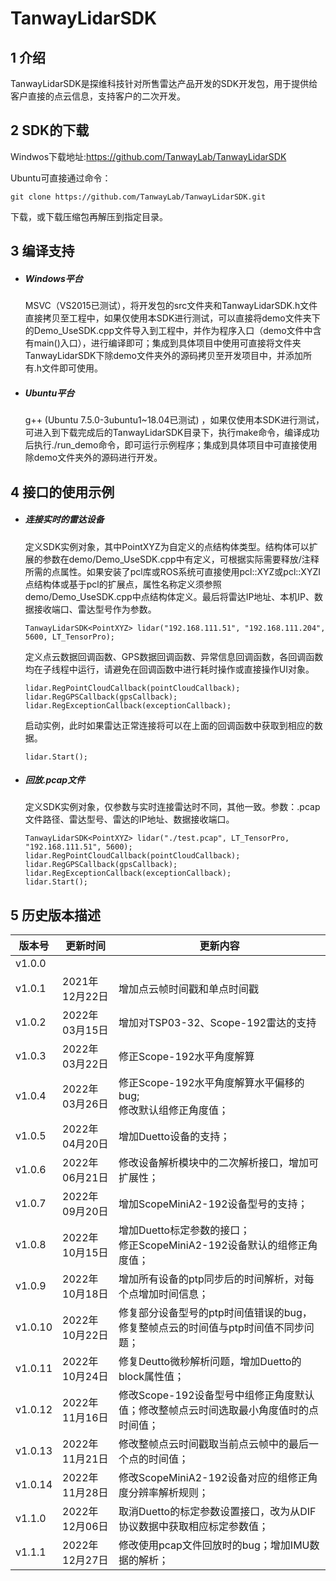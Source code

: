 # TanwayLidarSDK

## 1 介绍

TanwayLidarSDK是探维科技针对所售雷达产品开发的SDK开发包，用于提供给客户直接的点云信息，支持客户的二次开发。

## 2 SDK的下载

Windwos下载地址:https://github.com/TanwayLab/TanwayLidarSDK

Ubuntu可直接通过命令：

```
git clone https://github.com/TanwayLab/TanwayLidarSDK.git
```

下载，或下载压缩包再解压到指定目录。

## 3 编译支持

- ##### Windows平台

  MSVC（VS2015已测试），将开发包的src文件夹和TanwayLidarSDK.h文件直接拷贝至工程中，如果仅使用本SDK进行测试，可以直接将demo文件夹下的Demo_UseSDK.cpp文件导入到工程中，并作为程序入口（demo文件中含有main()入口），进行编译即可；集成到具体项目中使用可直接将文件夹TanwayLidarSDK下除demo文件夹外的源码拷贝至开发项目中，并添加所有.h文件即可使用。

- ##### Ubuntu平台

  g++ (Ubuntu 7.5.0-3ubuntu1~18.04已测试) ，如果仅使用本SDK进行测试，可进入到下载完成后的TanwayLidarSDK目录下，执行make命令，编译成功后执行./run_demo命令，即可运行示例程序；集成到具体项目中可直接使用除demo文件夹外的源码进行开发。

## 4 接口的使用示例

- ##### 连接实时的雷达设备

  定义SDK实例对象，其中PointXYZ为自定义的点结构体类型。结构体可以扩展的参数在demo/Demo_UseSDK.cpp中有定义，可根据实际需要释放/注释所需的点属性。如果安装了pcl库或ROS系统可直接使用pcl::XYZ或pcl::XYZI点结构体或基于pcl的扩展点，属性名称定义须参照demo/Demo_UseSDK.cpp中点结构体定义。最后将雷达IP地址、本机IP、数据接收端口、雷达型号作为参数。

  ```
  TanwayLidarSDK<PointXYZ> lidar("192.168.111.51", "192.168.111.204", 5600, LT_TensorPro);
  ```

  定义点云数据回调函数、GPS数据回调函数、异常信息回调函数，各回调函数均在子线程中运行，请避免在回调函数中进行耗时操作或直接操作UI对象。

  ```
  lidar.RegPointCloudCallback(pointCloudCallback);
  lidar.RegGPSCallback(gpsCallback);
  lidar.RegExceptionCallback(exceptionCallback);
  ```

  启动实例，此时如果雷达正常连接将可以在上面的回调函数中获取到相应的数据。 

  ```
  lidar.Start();
  ```

- ##### 回放.pcap文件

  定义SDK实例对象，仅参数与实时连接雷达时不同，其他一致。参数：.pcap文件路径、雷达型号、雷达的IP地址、数据接收端口。

  ```
  TanwayLidarSDK<PointXYZ> lidar("./test.pcap", LT_TensorPro, "192.168.111.51", 5600);
  lidar.RegPointCloudCallback(pointCloudCallback);
  lidar.RegGPSCallback(gpsCallback);
  lidar.RegExceptionCallback(exceptionCallback);
  lidar.Start();
  ```

## 5 历史版本描述

| 版本号  | 更新时间       | 更新内容                                                     |
| ------- | -------------- | ------------------------------------------------------------ |
| v1.0.0  |                |                                                              |
| v1.0.1  | 2021年12月22日 | 增加点云帧时间戳和单点时间戳                                 |
| v1.0.2  | 2022年03月15日 | 增加对TSP03-32、Scope-192雷达的支持                          |
| v1.0.3  | 2022年03月22日 | 修正Scope-192水平角度解算                                    |
| v1.0.4  | 2022年03月26日 | 修正Scope-192水平角度解算水平偏移的bug;<br />修改默认组修正角度值； |
| v1.0.5  | 2022年04月20日 | 增加Duetto设备的支持；                                       |
| v1.0.6  | 2022年06月21日 | 修改设备解析模块中的二次解析接口，增加可扩展性；             |
| v1.0.7  | 2022年09月20日 | 增加ScopeMiniA2-192设备型号的支持；                          |
| v1.0.8  | 2022年10月15日 | 增加Duetto标定参数的接口；<br />修正ScopeMiniA2-192设备默认的组修正角度值； |
| v1.0.9  | 2022年10月18日 | 增加所有设备的ptp同步后的时间解析，对每个点增加时间信息；    |
| v1.0.10 | 2022年10月22日 | 修复部分设备型号的ptp时间值错误的bug，修复整帧点云的时间值与ptp时间值不同步问题； |
| v1.0.11 | 2022年10月24日 | 修复Deutto微秒解析问题，增加Duetto的block属性值；            |
| v1.0.12 | 2022年11月16日 | 修改Scope-192设备型号中组修正角度默认值；修改整帧点云时间选取最小角度值时的点时间值； |
| v1.0.13 | 2022年11月21日 | 修改整帧点云时间戳取当前点云帧中的最后一个点的时间值；       |
| v1.0.14 | 2022年11月28日 | 修改ScopeMiniA2-192设备对应的组修正角度分辨率解析规则；      |
| v1.1.0  | 2022年12月06日 | 取消Duetto的标定参数设置接口，改为从DIF协议数据中获取相应标定参数值； |
| v1.1.1  | 2022年12月27日 | 修改使用pcap文件回放时的bug；增加IMU数据的解析；             |

